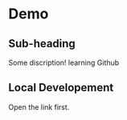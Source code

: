 # Demo
## Sub-heading
Some discription!
learning
Github


## Local Developement
Open the link first.
